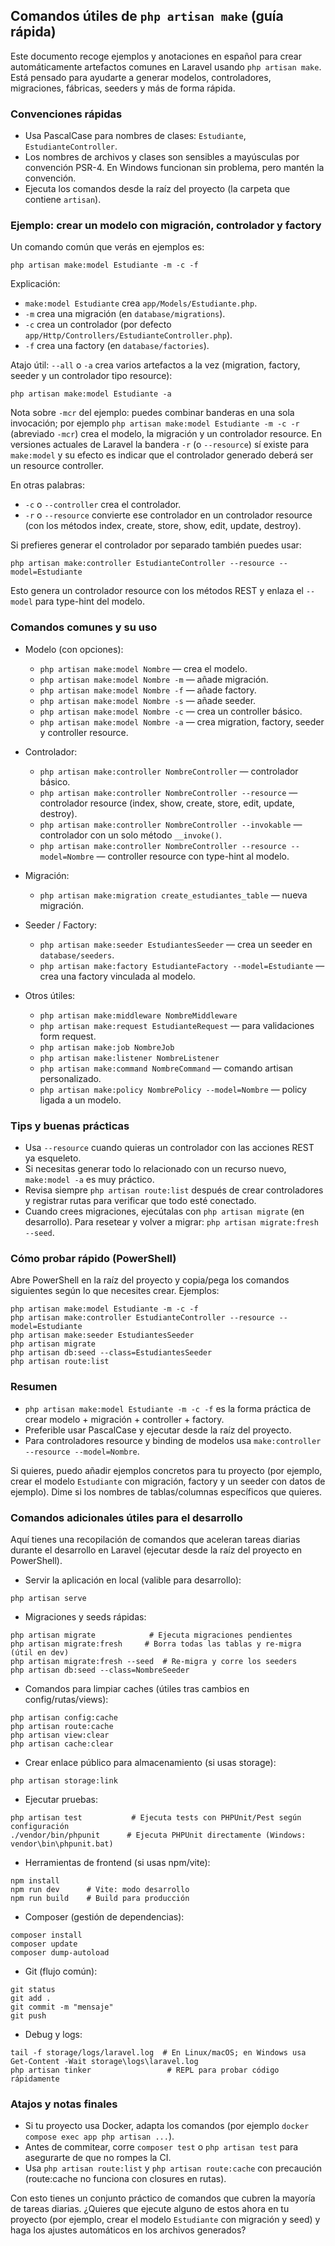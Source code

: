 ## Comandos útiles de `php artisan make` (guía rápida)

Este documento recoge ejemplos y anotaciones en español para crear automáticamente artefactos comunes en Laravel usando `php artisan make`. Está pensado para ayudarte a generar modelos, controladores, migraciones, fábricas, seeders y más de forma rápida.

### Convenciones rápidas
- Usa PascalCase para nombres de clases: `Estudiante`, `EstudianteController`.
- Los nombres de archivos y clases son sensibles a mayúsculas por convención PSR-4. En Windows funcionan sin problema, pero mantén la convención.
- Ejecuta los comandos desde la raíz del proyecto (la carpeta que contiene `artisan`).

### Ejemplo: crear un modelo con migración, controlador y factory

Un comando común que verás en ejemplos es:

```
php artisan make:model Estudiante -m -c -f
```

Explicación:
- `make:model Estudiante` crea `app/Models/Estudiante.php`.
- `-m` crea una migración (en `database/migrations`).
- `-c` crea un controlador (por defecto `app/Http/Controllers/EstudianteController.php`).
- `-f` crea una factory (en `database/factories`).

Atajo útil: `--all` o `-a` crea varios artefactos a la vez (migration, factory, seeder y un controlador tipo resource):

```
php artisan make:model Estudiante -a
```

Nota sobre `-mcr` del ejemplo: puedes combinar banderas en una sola invocación; por ejemplo `php artisan make:model Estudiante -m -c -r` (abreviado `-mcr`) crea el modelo, la migración y un controlador resource. En versiones actuales de Laravel la bandera `-r` (o `--resource`) sí existe para `make:model` y su efecto es indicar que el controlador generado deberá ser un resource controller.

En otras palabras:

- `-c` o `--controller` crea el controlador.
- `-r` o `--resource` convierte ese controlador en un controlador resource (con los métodos index, create, store, show, edit, update, destroy).

Si prefieres generar el controlador por separado también puedes usar:

```
php artisan make:controller EstudianteController --resource --model=Estudiante
```

Esto genera un controlador resource con los métodos REST y enlaza el `--model` para type-hint del modelo.

### Comandos comunes y su uso

- Modelo (con opciones):
  - `php artisan make:model Nombre` — crea el modelo.
  - `php artisan make:model Nombre -m` — añade migración.
  - `php artisan make:model Nombre -f` — añade factory.
  - `php artisan make:model Nombre -s` — añade seeder.
  - `php artisan make:model Nombre -c` — crea un controller básico.
  - `php artisan make:model Nombre -a` — crea migration, factory, seeder y controller resource.

- Controlador:
  - `php artisan make:controller NombreController` — controlador básico.
  - `php artisan make:controller NombreController --resource` — controlador resource (index, show, create, store, edit, update, destroy).
  - `php artisan make:controller NombreController --invokable` — controlador con un solo método `__invoke()`.
  - `php artisan make:controller NombreController --resource --model=Nombre` — controller resource con type-hint al modelo.

- Migración:
  - `php artisan make:migration create_estudiantes_table` — nueva migración.

- Seeder / Factory:
  - `php artisan make:seeder EstudiantesSeeder` — crea un seeder en `database/seeders`.
  - `php artisan make:factory EstudianteFactory --model=Estudiante` — crea una factory vinculada al modelo.

- Otros útiles:
  - `php artisan make:middleware NombreMiddleware`
  - `php artisan make:request EstudianteRequest` — para validaciones form request.
  - `php artisan make:job NombreJob`
  - `php artisan make:listener NombreListener`
  - `php artisan make:command NombreCommand` — comando artisan personalizado.
  - `php artisan make:policy NombrePolicy --model=Nombre` — policy ligada a un modelo.

### Tips y buenas prácticas

- Usa `--resource` cuando quieras un controlador con las acciones REST ya esqueleto.
- Si necesitas generar todo lo relacionado con un recurso nuevo, `make:model -a` es muy práctico.
- Revisa siempre `php artisan route:list` después de crear controladores y registrar rutas para verificar que todo esté conectado.
- Cuando crees migraciones, ejecútalas con `php artisan migrate` (en desarrollo). Para resetear y volver a migrar: `php artisan migrate:fresh --seed`.

### Cómo probar rápido (PowerShell)

Abre PowerShell en la raíz del proyecto y copia/pega los comandos siguientes según lo que necesites crear. Ejemplos:

```
php artisan make:model Estudiante -m -c -f
php artisan make:controller EstudianteController --resource --model=Estudiante
php artisan make:seeder EstudiantesSeeder
php artisan migrate
php artisan db:seed --class=EstudiantesSeeder
php artisan route:list
```

### Resumen

- `php artisan make:model Estudiante -m -c -f` es la forma práctica de crear modelo + migración + controller + factory.
- Preferible usar PascalCase y ejecutar desde la raíz del proyecto.
- Para controladores resource y binding de modelos usa `make:controller --resource --model=Nombre`.

Si quieres, puedo añadir ejemplos concretos para tu proyecto (por ejemplo, crear el modelo `Estudiante` con migración, factory y un seeder con datos de ejemplo). Dime si los nombres de tablas/columnas específicos que quieres.

### Comandos adicionales útiles para el desarrollo

Aquí tienes una recopilación de comandos que aceleran tareas diarias durante el desarrollo en Laravel (ejecutar desde la raíz del proyecto en PowerShell).

- Servir la aplicación en local (valible para desarrollo):

```
php artisan serve
```

- Migraciones y seeds rápidas:

```
php artisan migrate            # Ejecuta migraciones pendientes
php artisan migrate:fresh     # Borra todas las tablas y re-migra (útil en dev)
php artisan migrate:fresh --seed  # Re-migra y corre los seeders
php artisan db:seed --class=NombreSeeder
```

- Comandos para limpiar caches (útiles tras cambios en config/rutas/views):

```
php artisan config:cache
php artisan route:cache
php artisan view:clear
php artisan cache:clear
```

- Crear enlace público para almacenamiento (si usas storage):

```
php artisan storage:link
```

- Ejecutar pruebas:

```
php artisan test           # Ejecuta tests con PHPUnit/Pest según configuración
./vendor/bin/phpunit      # Ejecuta PHPUnit directamente (Windows: vendor\bin\phpunit.bat)
```

- Herramientas de frontend (si usas npm/vite):

```
npm install
npm run dev      # Vite: modo desarrollo
npm run build    # Build para producción
```

- Composer (gestión de dependencias):

```
composer install
composer update
composer dump-autoload
```

- Git (flujo común):

```
git status
git add .
git commit -m "mensaje"
git push
```

- Debug y logs:

```
tail -f storage/logs/laravel.log  # En Linux/macOS; en Windows usa Get-Content -Wait storage\logs\laravel.log
php artisan tinker                 # REPL para probar código rápidamente
```

### Atajos y notas finales

- Si tu proyecto usa Docker, adapta los comandos (por ejemplo `docker compose exec app php artisan ...`).
- Antes de commitear, corre `composer test` o `php artisan test` para asegurarte de que no rompes la CI.
- Usa `php artisan route:list` y `php artisan route:cache` con precaución (route:cache no funciona con closures en rutas).

Con esto tienes un conjunto práctico de comandos que cubren la mayoría de tareas diarias. ¿Quieres que ejecute alguno de estos ahora en tu proyecto (por ejemplo, crear el modelo `Estudiante` con migración y seed) y haga los ajustes automáticos en los archivos generados?
